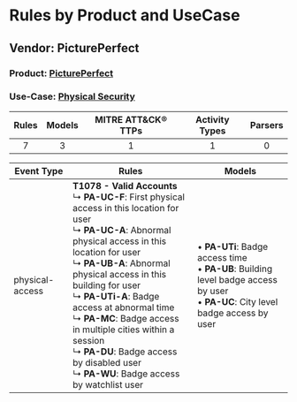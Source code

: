 Rules by Product and UseCase
============================
Vendor: PicturePerfect
----------------------
### Product: [PicturePerfect](../ds_pictureperfect_pictureperfect.md)
### Use-Case: [Physical Security](../../../../UseCases/uc_physical_security.md)

| Rules | Models | MITRE ATT&CK® TTPs | Activity Types | Parsers |
|:-----:|:------:|:------------------:|:--------------:|:-------:|
|   7   |   3    |         1          |       1        |    0    |

| Event Type      | Rules    | Models    |
| ---- | ---- | ---- |
| physical-access | <b>T1078 - Valid Accounts</b><br> ↳ <b>PA-UC-F</b>: First physical access in this location for user<br> ↳ <b>PA-UC-A</b>: Abnormal physical access in this location for user<br> ↳ <b>PA-UB-A</b>: Abnormal physical access in this building for user<br> ↳ <b>PA-UTi-A</b>: Badge access at abnormal time<br> ↳ <b>PA-MC</b>: Badge access in multiple cities within a session<br> ↳ <b>PA-DU</b>: Badge access by disabled user<br> ↳ <b>PA-WU</b>: Badge access by watchlist user |  • <b>PA-UTi</b>: Badge access time<br> • <b>PA-UB</b>: Building level badge access by user<br> • <b>PA-UC</b>: City level badge access by user |